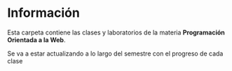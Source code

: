 # Información

Esta carpeta contiene las clases y laboratorios de la materia **Programación Orientada a la Web**.

Se va a estar actualizando a lo largo del semestre con el progreso de cada clase